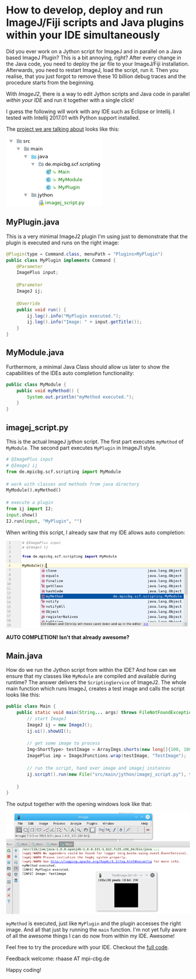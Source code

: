 # How to develop, deploy and run ImageJ/Fiji scripts and Java plugins within your IDE simultaneously

Did you ever work on a Jython script for ImageJ and in parallel on a Java based ImageJ Plugin?
This is a bit annoying, right? After every change in the Java code, you need to deploy the jar file to your ImageJ/Fiji installation. Afterwards, you need to restart ImageJ, load the script, run it. Then you realise, that you just forgot to remove these 10 billion debug traces and the procedure starts from the beginning.

With _ImageJ2_, there is a way to edit Jython scripts and Java code in parallel _within your IDE_ and run it together with a single click!

I guess the following will work with any IDE such as Eclipse or Intellij. I tested with Intellij 2017.01 with Python support installed.

The [project we are talking about](https://github.com/haesleinhuepf/run_jython_scripts_from_ide) looks like this:

![Image](images/projectstructure.png)

## MyPlugin.java
This is a very minimal ImageJ2 plugin I'm using just to demonstrate that the plugin is executed and runs on the right image:

```java
@Plugin(type = Command.class, menuPath = "Plugins>MyPlugin")
public class MyPlugin implements Command {
    @Parameter
    ImagePlus input;

    @Parameter
    ImageJ ij;

    @Override
    public void run() {
        ij.log().info("MyPlugin executed.");
        ij.log().info("Image: " + input.getTitle());
    }
}
```
 
## MyModule.java
Furthermore, a minimal Java Class should allow us later to show the capabilities of the IDEs auto completion functionality:

```java
public class MyModule {
    public void myMethod() {
        System.out.println("myMethod executed.");
    }
}
```

## imagej_script.py
This is the actual ImageJ jython script. The first part executes `myMethod` of `MyModule`. The second part executes `MyPlugin` in ImageJ1 style.

```python
# @ImagePlus input
# @ImageJ ij
from de.mpicbg.scf.scripting import MyModule

# work with classes and methods from java directory
MyModule().myMethod()

# execute a plugin
from ij import IJ;
input.show()
IJ.run(input, "MyPlugin", "")
```

When writing this script, I already saw that my IDE allows auto completion:

![Image](images/autocomplete.png)

**AUTO COMPLETION! Isn't that already awesome?**

## Main.java
How do we run the Jython script from within the IDE? And how can we ensure that my classes like `MyModule` are compiled and available during runtime?
The answer delivers the `ScriptingService` of ImageJ2. The whole main function which runs ImageJ, creates a test image and calls the script looks like this:

```java
public class Main {
    public static void main(String... args) throws FileNotFoundException, ScriptException {
        // start ImageJ
        ImageJ ij = new ImageJ();
        ij.ui().showUI();

        // get some image to process
        Img<ShortType> testImage = ArrayImgs.shorts(new long[]{100, 100});
        ImagePlus imp = ImageJFunctions.wrap(testImage, "TestImage");

        // run the script, hand over image and imagej instances
        ij.script().run(new File("src/main/jython/imagej_script.py"), false, new Object[]{"input", imp, "ij", ij});

    }
}
```

The output together with the opening windows look like that:

![Image](images/logoutput.png)

`myMethod` is executed, just like `MyPlugin` and the plugin accesses the right image. And all that just by running the `main` function. I'm not yet fully aware of all the awesome things I can do now from within my IDE. Awesome!

Feel free to try the procedure with your IDE. Checkout the [full code](https://github.com/haesleinhuepf/run_jython_scripts_from_ide).

Feedback welcome: rhaase AT mpi-cbg.de

Happy coding!
